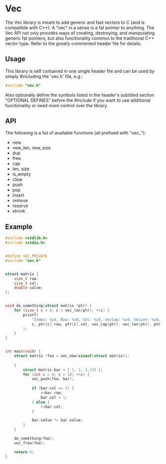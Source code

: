# Vec
The Vec library is meant to add generic and fast vectors to C (and is compatible with C++). A "vec" in a sense is a fat pointer to anything. The Vec API not only provides ways of creating, destroying, and manipulating generic fat pointers, but also functionality common to the traditional C++ vector type. Refer to the greatly commented header file for details.


## Usage
This library is self contained in one single header file and can be used by simply #including the 'vec.h' file, e.g.:
```C
#include "vec.h"
```
Also optionally define the symbols listed in the header's subtitled section "OPTIONAL DEFINES" before the #include if you want to use additional functionality or need more control over the library. 


## API
The following is a list of available functions (all prefixed with "vec_"):
- new
- new_len, new_size
- dup
- free
- cap
- len, size
- is_empty
- clear
- push
- pop
- insert
- remove
- reserve
- shrink


## Example
```C
#include <stdlib.h>
#include <stdio.h>


#define VEC_PRIVATE
#include "vec.h"


struct matrix {
	size_t row;
	size_t col;
	double value;
};


void do_something(struct matrix *ptr) {
	for (size_t c = 0; c < vec_len(ptr); ++c) {
		printf(
			"Index: %zd, Row: %zd, Col: %zd, VecCap: %zd, VecLen: %zd, Value: %.3f\n",
			c, ptr[c].row, ptr[c].col, vec_cap(ptr), vec_len(ptr), ptr[c].value
		);
	}
}


int main(void) {
	struct matrix *foo = vec_new(sizeof(struct matrix));
	
	{
		struct matrix bar = { 1, 1, 1.125 };
		for (int c = 0; c < 10; ++c) {
			vec_push(foo, bar);
			
			if (bar.col == 5) {
				++bar.row;
				bar.col = 1;
			} else {
				++bar.col;
			}

			bar.value *= bar.value;
		}
	}

	do_something(foo);
	vec_free(foo);

    return 0;
}
```
